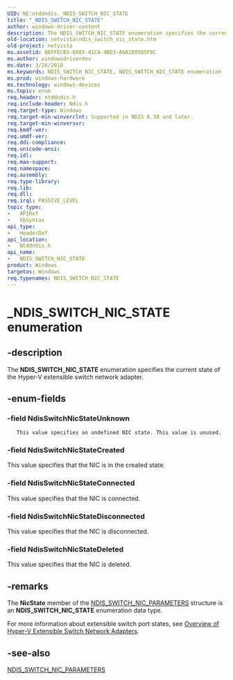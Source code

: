 ```yaml
---
UID: NE:ntddndis._NDIS_SWITCH_NIC_STATE
title: "_NDIS_SWITCH_NIC_STATE"
author: windows-driver-content
description: The NDIS_SWITCH_NIC_STATE enumeration specifies the current state of the Hyper-V extensible switch network adapter.
old-location: netvista\ndis_switch_nic_state.htm
old-project: netvista
ms.assetid: 06FFECB3-0883-41CA-9BD3-A6A1D95D5F8C
ms.author: windowsdriverdev
ms.date: 3/26/2018
ms.keywords: NDIS_SWITCH_NIC_STATE, NDIS_SWITCH_NIC_STATE enumeration [Network Drivers Starting with Windows Vista], NdisSwitchNicStateConnected, NdisSwitchNicStateCreated, NdisSwitchNicStateDeleted, NdisSwitchNicStateDisconnected, NdisSwitchNicStateUnknown, _NDIS_SWITCH_NIC_STATE, netvista.ndis_switch_nic_state, ntddndis/NDIS_SWITCH_NIC_STATE, ntddndis/NdisSwitchNicStateConnected, ntddndis/NdisSwitchNicStateCreated, ntddndis/NdisSwitchNicStateDeleted, ntddndis/NdisSwitchNicStateDisconnected, ntddndis/NdisSwitchNicStateUnknown
ms.prod: windows-hardware
ms.technology: windows-devices
ms.topic: enum
req.header: ntddndis.h
req.include-header: Ndis.h
req.target-type: Windows
req.target-min-winverclnt: Supported in NDIS 6.30 and later.
req.target-min-winversvr: 
req.kmdf-ver: 
req.umdf-ver: 
req.ddi-compliance: 
req.unicode-ansi: 
req.idl: 
req.max-support: 
req.namespace: 
req.assembly: 
req.type-library: 
req.lib: 
req.dll: 
req.irql: PASSIVE_LEVEL
topic_type:
-	APIRef
-	kbSyntax
api_type:
-	HeaderDef
api_location:
-	Ntddndis.h
api_name:
-	NDIS_SWITCH_NIC_STATE
product: Windows
targetos: Windows
req.typenames: NDIS_SWITCH_NIC_STATE
---
```


# _NDIS_SWITCH_NIC_STATE enumeration


## -description


The <b>NDIS_SWITCH_NIC_STATE</b> enumeration specifies the current state of the Hyper-V extensible switch network adapter. 


## -enum-fields




### -field NdisSwitchNicStateUnknown

       This value specifies an undefined NIC state. This value is unused. 


### -field NdisSwitchNicStateCreated

This value specifies that the NIC is in the created state. 


### -field NdisSwitchNicStateConnected

This value specifies that the NIC is connected.


### -field NdisSwitchNicStateDisconnected

This value specifies that the NIC is disconnected.


### -field NdisSwitchNicStateDeleted

This value specifies that the NIC is deleted.


## -remarks



The <b>NicState</b>  member of the <a href="https://msdn.microsoft.com/library/windows/hardware/hh598215">NDIS_SWITCH_NIC_PARAMETERS</a> structure is an <b>NDIS_SWITCH_NIC_STATE</b> enumeration data type. 


For more information about extensible switch port states, see <a href="https://msdn.microsoft.com/61403FDE-90BF-4D0A-83E1-5AF8ADBD37A5">Overview of Hyper-V Extensible Switch Network Adapters</a>.




## -see-also




<a href="https://msdn.microsoft.com/library/windows/hardware/hh598215">NDIS_SWITCH_NIC_PARAMETERS</a>
 

 

